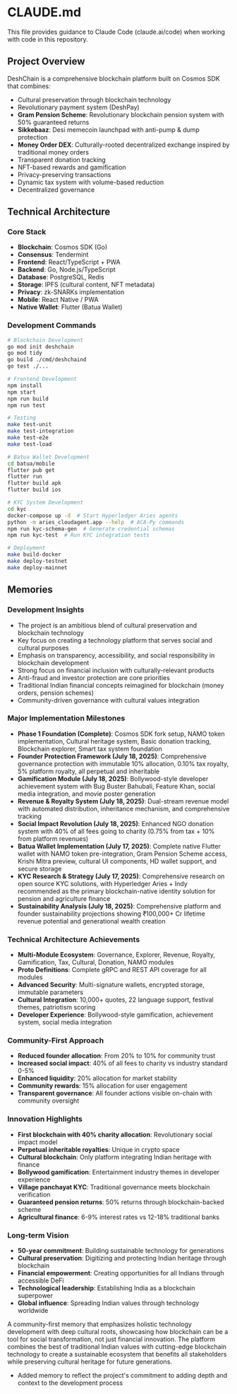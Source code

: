# CLAUDE.md

This file provides guidance to Claude Code (claude.ai/code) when working with code in this repository.

## Project Overview

DeshChain is a comprehensive blockchain platform built on Cosmos SDK that combines:
- Cultural preservation through blockchain technology
- Revolutionary payment system (DeshPay) 
- **Gram Pension Scheme**: Revolutionary blockchain pension system with 50% guaranteed returns
- **Sikkebaaz**: Desi memecoin launchpad with anti-pump & dump protection
- **Money Order DEX**: Culturally-rooted decentralized exchange inspired by traditional money orders
- Transparent donation tracking
- NFT-based rewards and gamification
- Privacy-preserving transactions
- Dynamic tax system with volume-based reduction
- Decentralized governance

## Technical Architecture

### Core Stack
- **Blockchain**: Cosmos SDK (Go)
- **Consensus**: Tendermint
- **Frontend**: React/TypeScript + PWA
- **Backend**: Go, Node.js/TypeScript
- **Database**: PostgreSQL, Redis
- **Storage**: IPFS (cultural content, NFT metadata)
- **Privacy**: zk-SNARKs implementation
- **Mobile**: React Native / PWA
- **Native Wallet**: Flutter (Batua Wallet)

### Development Commands

```bash
# Blockchain Development
go mod init deshchain
go mod tidy
go build ./cmd/deshchaind
go test ./...

# Frontend Development
npm install
npm start
npm run build
npm run test

# Testing
make test-unit
make test-integration
make test-e2e
make test-load

# Batua Wallet Development
cd batua/mobile
flutter pub get
flutter run
flutter build apk
flutter build ios

# KYC System Development
cd kyc
docker-compose up -d  # Start Hyperledger Aries agents
python -m aries_cloudagent.app --help  # ACA-Py commands
npm run kyc-schema-gen  # Generate credential schemas
npm run kyc-test  # Run KYC integration tests

# Deployment
make build-docker
make deploy-testnet
make deploy-mainnet
```

## Memories

### Development Insights
- The project is an ambitious blend of cultural preservation and blockchain technology
- Key focus on creating a technology platform that serves social and cultural purposes
- Emphasis on transparency, accessibility, and social responsibility in blockchain development
- Strong focus on financial inclusion with culturally-relevant products
- Anti-fraud and investor protection are core priorities
- Traditional Indian financial concepts reimagined for blockchain (money orders, pension schemes)
- Community-driven governance with cultural values integration

### Major Implementation Milestones
- **Phase 1 Foundation (Complete)**: Cosmos SDK fork setup, NAMO token implementation, Cultural heritage system, Basic donation tracking, Blockchain explorer, Smart tax system foundation
- **Founder Protection Framework (July 18, 2025)**: Comprehensive governance protection with immutable 10% allocation, 0.10% tax royalty, 5% platform royalty, all perpetual and inheritable
- **Gamification Module (July 18, 2025)**: Bollywood-style developer achievement system with Bug Buster Bahubali, Feature Khan, social media integration, and movie poster generation
- **Revenue & Royalty System (July 18, 2025)**: Dual-stream revenue model with automated distribution, inheritance mechanism, and comprehensive tracking
- **Social Impact Revolution (July 18, 2025)**: Enhanced NGO donation system with 40% of all fees going to charity (0.75% from tax + 10% from platform revenues)
- **Batua Wallet Implementation (July 17, 2025)**: Complete native Flutter wallet with NAMO token pre-integration, Gram Pension Scheme access, Krishi Mitra preview, cultural UI components, HD wallet support, and secure storage
- **KYC Research & Strategy (July 17, 2025)**: Comprehensive research on open source KYC solutions, with Hyperledger Aries + Indy recommended as the primary blockchain-native identity solution for pension and agriculture finance
- **Sustainability Analysis (July 18, 2025)**: Comprehensive platform and founder sustainability projections showing ₹100,000+ Cr lifetime revenue potential and generational wealth creation

### Technical Architecture Achievements
- **Multi-Module Ecosystem**: Governance, Explorer, Revenue, Royalty, Gamification, Tax, Cultural, Donation, NAMO modules
- **Proto Definitions**: Complete gRPC and REST API coverage for all modules
- **Advanced Security**: Multi-signature wallets, encrypted storage, immutable parameters
- **Cultural Integration**: 10,000+ quotes, 22 language support, festival themes, patriotism scoring
- **Developer Experience**: Bollywood-style gamification, achievement system, social media integration

### Community-First Approach
- **Reduced founder allocation**: From 20% to 10% for community trust
- **Increased social impact**: 40% of all fees to charity vs industry standard 0-5%
- **Enhanced liquidity**: 20% allocation for market stability
- **Community rewards**: 15% allocation for user engagement
- **Transparent governance**: All founder actions visible on-chain with community oversight

### Innovation Highlights
- **First blockchain with 40% charity allocation**: Revolutionary social impact model
- **Perpetual inheritable royalties**: Unique in crypto space
- **Cultural blockchain**: Only platform integrating Indian heritage with finance
- **Bollywood gamification**: Entertainment industry themes in developer experience
- **Village panchayat KYC**: Traditional governance meets blockchain verification
- **Guaranteed pension returns**: 50% returns through blockchain-backed scheme
- **Agricultural finance**: 6-9% interest rates vs 12-18% traditional banks

### Long-term Vision
- **50-year commitment**: Building sustainable technology for generations
- **Cultural preservation**: Digitizing and protecting Indian heritage through blockchain
- **Financial empowerment**: Creating opportunities for all Indians through accessible DeFi
- **Technological leadership**: Establishing India as a blockchain superpower
- **Global influence**: Spreading Indian values through technology worldwide

A community-first memory that emphasizes holistic technology development with deep cultural roots, showcasing how blockchain can be a tool for social transformation, not just financial innovation. The platform combines the best of traditional Indian values with cutting-edge blockchain technology to create a sustainable ecosystem that benefits all stakeholders while preserving cultural heritage for future generations.

- Added memory to reflect the project's commitment to adding depth and context to the development process